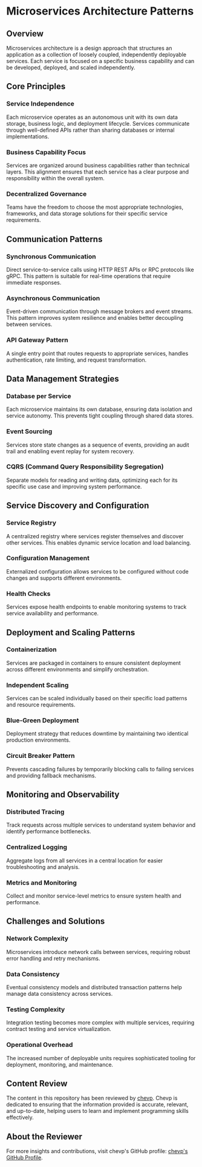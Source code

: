 # Microservices Architecture Patterns

## Overview

Microservices architecture is a design approach that structures an application as a collection of loosely coupled, independently deployable services. Each service is focused on a specific business capability and can be developed, deployed, and scaled independently.

## Core Principles

### Service Independence
Each microservice operates as an autonomous unit with its own data storage, business logic, and deployment lifecycle. Services communicate through well-defined APIs rather than sharing databases or internal implementations.

### Business Capability Focus
Services are organized around business capabilities rather than technical layers. This alignment ensures that each service has a clear purpose and responsibility within the overall system.

### Decentralized Governance
Teams have the freedom to choose the most appropriate technologies, frameworks, and data storage solutions for their specific service requirements.

## Communication Patterns

### Synchronous Communication
Direct service-to-service calls using HTTP REST APIs or RPC protocols like gRPC. This pattern is suitable for real-time operations that require immediate responses.

### Asynchronous Communication
Event-driven communication through message brokers and event streams. This pattern improves system resilience and enables better decoupling between services.

### API Gateway Pattern
A single entry point that routes requests to appropriate services, handles authentication, rate limiting, and request transformation.

## Data Management Strategies

### Database per Service
Each microservice maintains its own database, ensuring data isolation and service autonomy. This prevents tight coupling through shared data stores.

### Event Sourcing
Services store state changes as a sequence of events, providing an audit trail and enabling event replay for system recovery.

### CQRS (Command Query Responsibility Segregation)
Separate models for reading and writing data, optimizing each for its specific use case and improving system performance.

## Service Discovery and Configuration

### Service Registry
A centralized registry where services register themselves and discover other services. This enables dynamic service location and load balancing.

### Configuration Management
Externalized configuration allows services to be configured without code changes and supports different environments.

### Health Checks
Services expose health endpoints to enable monitoring systems to track service availability and performance.

## Deployment and Scaling Patterns

### Containerization
Services are packaged in containers to ensure consistent deployment across different environments and simplify orchestration.

### Independent Scaling
Services can be scaled individually based on their specific load patterns and resource requirements.

### Blue-Green Deployment
Deployment strategy that reduces downtime by maintaining two identical production environments.

### Circuit Breaker Pattern
Prevents cascading failures by temporarily blocking calls to failing services and providing fallback mechanisms.

## Monitoring and Observability

### Distributed Tracing
Track requests across multiple services to understand system behavior and identify performance bottlenecks.

### Centralized Logging
Aggregate logs from all services in a central location for easier troubleshooting and analysis.

### Metrics and Monitoring
Collect and monitor service-level metrics to ensure system health and performance.

## Challenges and Solutions

### Network Complexity
Microservices introduce network calls between services, requiring robust error handling and retry mechanisms.

### Data Consistency
Eventual consistency models and distributed transaction patterns help manage data consistency across services.

### Testing Complexity
Integration testing becomes more complex with multiple services, requiring contract testing and service virtualization.

### Operational Overhead
The increased number of deployable units requires sophisticated tooling for deployment, monitoring, and maintenance.

## Content Review

The content in this repository has been reviewed by [chevp](https://github.com/chevp). Chevp is dedicated to ensuring that the information provided is accurate, relevant, and up-to-date, helping users to learn and implement programming skills effectively.

## About the Reviewer

For more insights and contributions, visit chevp's GitHub profile: [chevp's GitHub Profile](https://github.com/chevp).
